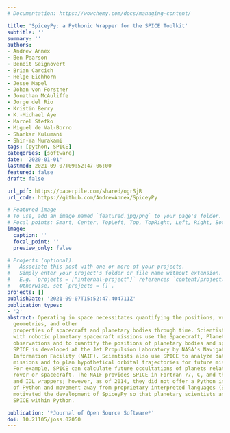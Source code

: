 ```yaml
---
# Documentation: https://wowchemy.com/docs/managing-content/

title: 'SpiceyPy: a Pythonic Wrapper for the SPICE Toolkit'
subtitle: ''
summary: ''
authors:
- Andrew Annex
- Ben Pearson
- Benoı̂t Seignovert
- Brian Carcich
- Helge Eichhorn
- Jesse Mapel
- Johan von Forstner
- Jonathan McAuliffe
- Jorge del Rio
- Kristin Berry
- K.-Michael Aye
- Marcel Stefko
- Miguel de Val-Borro
- Shankar Kulumani
- Shin-Ya Murakami
tags: [python, SPICE]
categories: [software]
date: '2020-01-01'
lastmod: 2021-09-07T09:52:47-06:00
featured: false
draft: false

url_pdf: https://paperpile.com/shared/ogrSjR
url_code: https://github.com/AndrewAnnex/SpiceyPy

# Featured image
# To use, add an image named `featured.jpg/png` to your page's folder.
# Focal points: Smart, Center, TopLeft, Top, TopRight, Left, Right, BottomLeft, Bottom, BottomRight.
image:
  caption: ''
  focal_point: ''
  preview_only: false

# Projects (optional).
#   Associate this post with one or more of your projects.
#   Simply enter your project's folder or file name without extension.
#   E.g. `projects = ["internal-project"]` references `content/project/deep-learning/index.md`.
#   Otherwise, set `projects = []`.
projects: []
publishDate: '2021-09-07T15:52:47.404711Z'
publication_types:
- '2'
abstract: Operating in space necessitates quantifying the positions, velocities,    
  geometries, and other
  properties of spacecraft and planetary bodies through time. Scientists and engineers working
  with robotic planetary spacecraft missions use the Spacecraft, Planet, Instrument, Cameramatrix, Events (SPICE) Toolkit (Acton, Bachman, Semenov, & Wright, 2018) to help plan
  observations and to quantify the positions of planetary bodies and spacecraft through time.
  SPICE is developed at the Jet Propulsion Laboratory by NASA’s Navigation and Ancillary
  Information Facility (NAIF). Scientists also use SPICE to analyze data returned by these
  missions and to plan hypothetical orbital trajectories for future missions (Acton et al., 2018).
  For example, SPICE can calculate future occultations of planets relative to a camera on a
  rover or spacecraft. The NAIF provides SPICE in Fortran 77, C, and they also provide Matlab
  and IDL wrappers; however, as of 2014, they did not offer a Python interface. The growth
  of Python and movement away from proprietary interpreted languages (Burrell et al., 2018)
  motivated the development of SpiceyPy so that planetary scientists and engineers can use
  SPICE within Python.

publication: '*Journal of Open Source Software*'
doi: 10.21105/joss.02050
---
```

